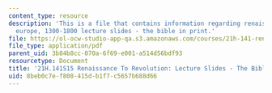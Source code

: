 ```yaml
---
content_type: resource
description: 'This is a file that contains information regarding renaissance to revolution:
  europe, 1300-1800 lecture slides - the bible in print.'
file: https://ol-ocw-studio-app-qa.s3.amazonaws.com/courses/21h-141-renaissance-to-revolution-europe-1300-1800-spring-2015/8beb0c7ef808415db1f7c5657b688d66_MIT21H_141S15_Bible.pdf
file_type: application/pdf
parent_uid: 3b84b8cc-070a-6f69-e001-a514d56bdf93
resourcetype: Document
title: '21H.141S15 Renaissance To Revolution: Lecture Slides - The Bible In Print'
uid: 8beb0c7e-f808-415d-b1f7-c5657b688d66
---
```

